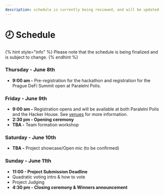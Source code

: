 ```yaml
---
description: schedule is currently being reviewed, and will be updated soon
---
```


# 🕗 Schedule

{% hint style="info" %}
Please note that the schedule is being finalized and is subject to change.
{% endhint %}

### **Thursday - June 8th**

* **9:00 am -** Pre-registration for the hackathon and registration for the Prague DeFi Summit open at Paralelní Polis.

### **Friday - June 9th**

* **9:00 am -** Registration opens and will be available at both Paralelní Polis and the Hacker House. See [venues](https://www.notion.so/o/NNePclmRCTCGh9eRaBcj/s/MHoc6lgEAFfdHJ1GWAca/\~/changes/64/hackers-manual/venues) for more information.
* **2:30 pm - Opening ceremony**
* **TBA -** Team formation workshop&#x20;

### **Saturday - June 10th**

* **TBA -** Project showcase/Open mic (to be confirmed)

### **Sunday - June 11th**

* **11:00 - Project Submission Deadline**
* Quadratic voting intro & how to vote
* Project Judging
* **4:30 pm - Closing ceremony & Winners announcement**&#x20;
